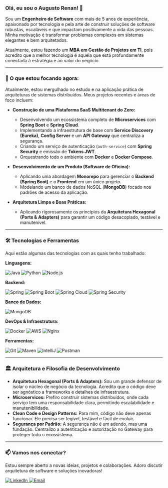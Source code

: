 ### Olá, eu sou o Augusto Renan! 👋

Sou um **Engenheiro de Software** com mais de 5 anos de experiência, apaixonado por tecnologia e pela arte de construir soluções de software robustas, escaláveis e que impactam positivamente a vida das pessoas. Minha motivação é transformar problemas complexos em sistemas elegantes e bem arquitetados.

Atualmente, estou fazendo um **MBA em Gestão de Projetos em TI**, pois acredito que a melhor tecnologia é aquela que está profundamente conectada à estratégia e ao valor do negócio.

---

### 🚀 O que estou focando agora:

Atualmente, estou mergulhado no estudo e na aplicação prática de arquiteturas de sistemas distribuídos. Meus projetos recentes e áreas de foco incluem:

-   **Construção de uma Plataforma SaaS Multitenant do Zero:**
    -   Desenvolvendo um ecossistema completo de **Microservices** com **Spring Boot** e **Spring Cloud**.
    -   Implementando a infraestrutura de base com **Service Discovery (Eureka)**, **Config Server** e um **API Gateway** que centraliza a segurança.
    -   Criando um serviço de autenticação (`auth-service`) com **Spring Security** e emissão de **Tokens JWT**.
    -   Orquestrando todo o ambiente com **Docker** e **Docker Compose**.

-   **Desenvolvimento de um Produto (Software de Oficina):**
    -   Aplicando uma abordagem **Monorepo** para gerenciar o **Backend (Spring Boot)** e o **Frontend** em um único projeto.
    -   Modelando um banco de dados NoSQL (**MongoDB**) focado nos padrões de acesso da aplicação.

-   **Arquitetura Limpa e Boas Práticas:**
    -   Aplicando rigorosamente os princípios da **Arquitetura Hexagonal (Ports & Adapters)** para garantir um código desacoplado, testável e manutenível.

---

### 🛠️ Tecnologias e Ferramentas

Aqui estão algumas das tecnologias com as quais tenho trabalhado:

**Linguagens:**
<p>
    <img src="https://img.shields.io/badge/Java-ED8B00?style=for-the-badge&logo=openjdk&logoColor=white" alt="Java" />
    <img src="https://img.shields.io/badge/Python-3776AB?style=for-the-badge&logo=python&logoColor=white" alt="Python" />
    <img src="https://img.shields.io/badge/Node.js-339933?style=for-the-badge&logo=nodedotjs&logoColor=white" alt="Node.js" />
</p>

**Backend:**
<p>
    <img src="https://img.shields.io/badge/Spring-6DB33F?style=for-the-badge&logo=spring&logoColor=white" alt="Spring" />
    <img src="https://img.shields.io/badge/Spring%20Boot-6DB33F?style=for-the-badge&logo=springboot&logoColor=white" alt="Spring Boot" />
    <img src="https://img.shields.io/badge/Spring%20Cloud-6DB33F?style=for-the-badge&logo=springcloud&logoColor=white" alt="Spring Cloud" />
    <img src="https://img.shields.io/badge/Spring%20Security-6DB33F?style=for-the-badge&logo=springsecurity&logoColor=white" alt="Spring Security" />
</p>

**Banco de Dados:**
<p>
    <img src="https://img.shields.io/badge/MongoDB-47A248?style=for-the-badge&logo=mongodb&logoColor=white" alt="MongoDB" />
</p>

**DevOps & Infraestrutura:**
<p>
    <img src="https://img.shields.io/badge/Docker-2496ED?style=for-the-badge&logo=docker&logoColor=white" alt="Docker" />
    <img src="https://img.shields.io/badge/Amazon_AWS-232F3E?style=for-the-badge&logo=amazonaws&logoColor=white" alt="AWS" />
    <img src="https://img.shields.io/badge/Nginx-009639?style=for-the-badge&logo=nginx&logoColor=white" alt="Nginx" />
</p>

**Ferramentas:**
<p>
    <img src="https://img.shields.io/badge/Git-F05032?style=for-the-badge&logo=git&logoColor=white" alt="Git" />
    <img src="https://img.shields.io/badge/Maven-C71A36?style=for-the-badge&logo=apachemaven&logoColor=white" alt="Maven" />
    <img src="https://img.shields.io/badge/IntelliJ_IDEA-000000.svg?style=for-the-badge&logo=intellij-idea&logoColor=white" alt="IntelliJ" />
    <img src="https://img.shields.io/badge/Postman-FF6C37?style=for-the-badge&logo=postman&logoColor=white" alt="Postman" />
</p>

---

### 🏛️ Arquitetura e Filosofia de Desenvolvimento

-   **Arquitetura Hexagonal (Ports & Adapters):** Sou um grande defensor de isolar o núcleo de negócio da tecnologia. Acredito que o código deve ser agnóstico a frameworks e detalhes de infraestrutura.
-   **Microservices:** Prefiro construir sistemas distribuídos, onde cada serviço tem uma responsabilidade clara, permitindo escalabilidade e manutenibilidade.
-   **Clean Code e Design Patterns:** Para mim, código não deve apenas funcionar. Ele precisa ser legível, testável e fácil de evoluir.
-   **Segurança por Padrão:** A segurança não é um adendo, mas uma fundação. Centralizo a autenticação e autorização no Gateway para proteger todo o ecossistema.

---

### 📫 Vamos nos conectar?

Estou sempre aberto a novas ideias, projetos e colaborações. Adoro discutir arquitetura de software e soluções inovadoras!

<p>
    <a href="URL_DO_SEU_LINKEDIN" target="_blank">
        <img src="https://img.shields.io/badge/LinkedIn-0077B5?style=for-the-badge&logo=linkedin&logoColor=white" alt="LinkedIn" />
    </a>
    <a href="mailto:SEU_EMAIL@dominio.com">
        <img src="https://img.shields.io/badge/Email-D14836?style=for-the-badge&logo=gmail&logoColor=white" alt="Email" />
    </a>
</p>
